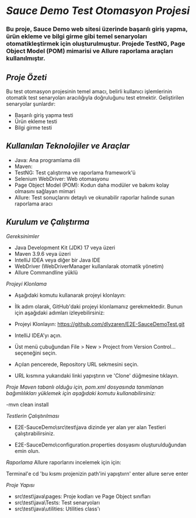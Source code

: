 # *Sauce Demo Test Otomasyon Projesi*
### Bu proje, Sauce Demo web sitesi üzerinde başarılı giriş yapma, ürün ekleme ve bilgi girme gibi temel senaryoları otomatikleştirmek için oluşturulmuştur. Projede TestNG, Page Object Model (POM) mimarisi ve Allure raporlama araçları kullanılmıştır.

## *Proje Özeti*
Bu test otomasyon projesinin temel amacı, belirli kullanıcı işlemlerinin otomatik test senaryoları aracılığıyla doğruluğunu test etmektir. Geliştirilen senaryolar şunlardır:

- Başarılı giriş yapma testi
- Ürün ekleme testi
- Bilgi girme testi

## *Kullanılan Teknolojiler ve Araçlar*
- Java: Ana programlama dili
- Maven:
- TestNG: Test çalıştırma ve raporlama framework'ü
- Selenium WebDriver: Web otomasyonu
- Page Object Model (POM): Kodun daha modüler ve bakımı kolay olmasını sağlayan mimari
- Allure: Test sonuçlarını detaylı ve okunabilir raporlar halinde sunan raporlama aracı

## *Kurulum ve Çalıştırma*
*Gereksinimler*
- Java Development Kit (JDK) 17 veya üzeri
- Maven 3.9.6 veya üzeri
- IntelliJ IDEA veya diğer bir Java IDE
- WebDriver (WebDriverManager kullanılarak otomatik yönetim)
- Allure Commandline yüklü

*Projeyi Klonlama*
- Aşağıdaki komutu kullanarak projeyi klonlayın:
- İlk adım olarak, GitHub'daki projeyi klonlamanız gerekmektedir. Bunun için aşağıdaki adımları izleyebilirsiniz:

- Projeyi Klonlayın: https://github.com/dlyzaren/E2E-SauceDemoTest.git
- IntelliJ IDEA'yı açın.
- Üst menü çubuğundan File > New > Project from Version Control... seçeneğini seçin.
- Açılan pencerede, Repository URL sekmesini seçin.
- URL kısmına yukarıdaki linki yapıştırın ve 'Clone' düğmesine tıklayın.

*Proje Maven tabanlı olduğu için, pom.xml dosyasında tanımlanan bağımlılıkları yüklemek için aşağıdaki komutu kullanabilirsiniz:*

-mvn clean install

*Testlerin Çalıştırılması*
- E2E-SauceDemo\src\test\java dizinde yer alan yer alan Testleri çalıştırabilirsiniz.

- E2E-SauceDemo\configuration.properties dosyasını oluşturulduğundan emin olun.

*Raporlama*
Allure raporlarını incelemek için için:

Terminal'e 
cd 'bu kısmı projenizin path'ini yapıştıırn' enter
allure serve enter

*Proje Yapısı*
- src\test\java\pages: Proje kodları ve Page Object sınıfları
- src\test\java\Tests: Test senaryoları
- src\test\java\utilities: Utilities class'ı
